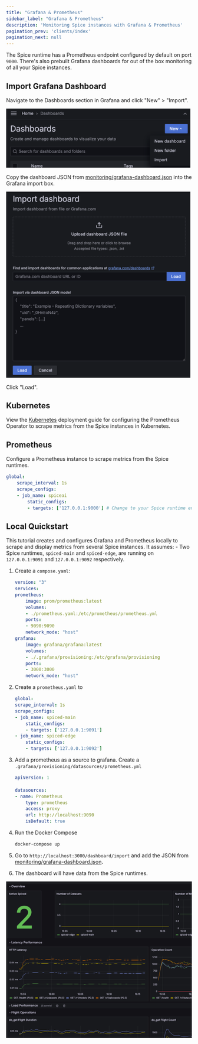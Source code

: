 ```yaml
---
title: "Grafana & Prometheus"
sidebar_label: "Grafana & Prometheus"
description: 'Monitoring Spice instances with Grafana & Prometheus'
pagination_prev: 'clients/index'
pagination_next: null
---
```


The Spice runtime has a Prometheus endpoint configured by default on port `9000`. There's also prebuilt Grafana dashboards for out of the box monitoring of all your Spice instances.

## Import Grafana Dashboard

Navigate to the Dashboards section in Grafana and click "New" > "Import".

<img width="500" src="/img/grafana/import-dashboard-button.png" />

Copy the dashboard JSON from [monitoring/grafana-dashboard.json](https://github.com/spiceai/spiceai/blob/trunk/monitoring/grafana-dashboard.json) into the Grafana import box.

<img width="500" src="/img/grafana/import-dashboard.png" />

Click "Load".

## Kubernetes

View the [Kubernetes](/deployment/kubernetes) deployment guide for configuring the Prometheus Operator to scrape metrics from the Spice instances in Kubernetes.

## Prometheus

Configure a Prometheus instance to scrape metrics from the Spice runtimes.

```yaml
global:
    scrape_interval: 1s
    scrape_configs:
    - job_name: spiceai
        static_configs:
        - targets: ['127.0.0.1:9000'] # Change to your Spice runtime endpoint + port
```

## Local Quickstart

This tutorial creates and configures Grafana and Prometheus locally to scrape and display metrics from several Spice instances. It assumes:
    - Two Spice runtimes, `spiced-main` and `spiced-edge`, are running on `127.0.0.1:9091` and `127.0.0.1:9092` respectively.

1. Create a `compose.yaml`:

    ```yaml
    version: "3"
    services:
    prometheus:
        image: prom/prometheus:latest
        volumes:
        - ./prometheus.yaml:/etc/prometheus/prometheus.yml
        ports:
        - 9090:9090
        network_mode: "host"
    grafana:
        image: grafana/grafana:latest
        volumes:
        - ./.grafana/provisioning:/etc/grafana/provisioning
        ports:
        - 3000:3000
        network_mode: "host"
    ```

1. Create a `prometheus.yaml` to

    ```yaml
    global:
    scrape_interval: 1s
    scrape_configs:
    - job_name: spiced-main
        static_configs:
        - targets: ['127.0.0.1:9091']
    - job_name: spiced-edge
        static_configs:
        - targets: ['127.0.0.1:9092']
    ```

1. Add a prometheus as a source to grafana. Create a `.grafana/provisioning/datasources/prometheus.yml`

    ```yaml
    apiVersion: 1

    datasources:
    - name: Prometheus
        type: prometheus
        access: proxy
        url: http://localhost:9090
        isDefault: true
    ```

1. Run the Docker Compose

    ```bash
    docker-compose up
    ```

1. Go to `http://localhost:3000/dashboard/import` and add the JSON from [monitoring/grafana-dashboard.json](https://github.com/spiceai/spiceai/blob/trunk/monitoring/grafana-dashboard.json).

1. The dashboard will have data from the Spice runtimes.

<img src="/img/grafana/screenshot.png" />